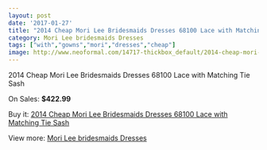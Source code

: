 ```yaml
---
layout: post
date: '2017-01-27'
title: "2014 Cheap Mori Lee Bridesmaids Dresses 68100 Lace with Matching Tie Sash"
category: Mori Lee bridesmaids Dresses
tags: ["with","gowns","mori","dresses","cheap"]
image: http://www.neoformal.com/14717-thickbox_default/2014-cheap-mori-lee-bridesmaids-dresses-68100-lace-with-matching-tie-sash.jpg
---
```

2014 Cheap Mori Lee Bridesmaids Dresses 68100 Lace with Matching Tie Sash

On Sales: **$422.99**
<a href="https://www.neoformal.com/en/mori-lee-bridesmaids-dresses-2014/5038-2014-cheap-mori-lee-bridesmaids-dresses-68100-lace-with-matching-tie-sash.html"><amp-img layout="responsive" width="600" height="600" src="//www.neoformal.com/14717-thickbox_default/2014-cheap-mori-lee-bridesmaids-dresses-68100-lace-with-matching-tie-sash.jpg" alt="2014 Cheap Mori Lee Bridesmaids Dresses 68100 Lace with Matching Tie Sash 0" /></a>
<a href="https://www.neoformal.com/en/mori-lee-bridesmaids-dresses-2014/5038-2014-cheap-mori-lee-bridesmaids-dresses-68100-lace-with-matching-tie-sash.html"><amp-img layout="responsive" width="600" height="600" src="//www.neoformal.com/14718-thickbox_default/2014-cheap-mori-lee-bridesmaids-dresses-68100-lace-with-matching-tie-sash.jpg" alt="2014 Cheap Mori Lee Bridesmaids Dresses 68100 Lace with Matching Tie Sash 1" /></a>

Buy it: [2014 Cheap Mori Lee Bridesmaids Dresses 68100 Lace with Matching Tie Sash](https://www.neoformal.com/en/mori-lee-bridesmaids-dresses-2014/5038-2014-cheap-mori-lee-bridesmaids-dresses-68100-lace-with-matching-tie-sash.html "2014 Cheap Mori Lee Bridesmaids Dresses 68100 Lace with Matching Tie Sash")

View more: [Mori Lee bridesmaids Dresses](https://www.neoformal.com/en/61-mori-lee-bridesmaids-dresses-2014 "Mori Lee bridesmaids Dresses")